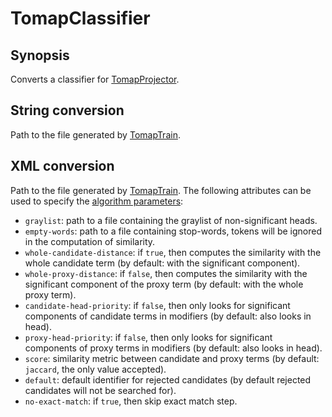 <h1 class="converter">TomapClassifier</h1>

## Synopsis

Converts a classifier for <a href="../module/TomapProjector" class="module">TomapProjector</a>.

## String conversion

Path to the file generated by <a href="../module/TomapTrain" class="module">TomapTrain</a>.

## XML conversion


  Path to the file generated by <a href="../module/TomapTrain" class="module">TomapTrain</a>.
  The following attributes can be used to specify the [algorithm parameters](https://github.com/Bibliome/bibliome-java-utils/blob/master/src/main/java/fr/inra/maiage/bibliome/util/tomap/ToMap.md):
  
* `graylist`: path to a file containing the graylist of non-significant heads.
* `empty-words`: path to a file containing stop-words, tokens will be ignored in the computation of similarity.
* `whole-candidate-distance`: if `true`, then computes the similarity with the whole candidate term (by default: with the significant component).
* `whole-proxy-distance`: if `false`, then computes the similarity with the significant component of the proxy term (by default: with the whole proxy term).
* `candidate-head-priority`: if `false`, then only looks for significant components of candidate terms in modifiers (by default: also looks in head).
* `proxy-head-priority`: if `false`, then only looks for significant components of proxy terms in modifiers (by default: also looks in head).
* `score`: similarity metric between candidate and proxy terms (by default: `jaccard`, the only value accepted).
* `default`: default identifier for rejected candidates (by default rejected candidates will not be searched for).
* `no-exact-match`: if `true`, then skip exact match step.



